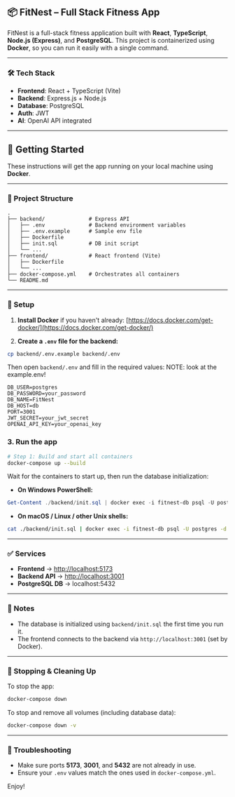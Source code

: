 ## 📦 FitNest – Full Stack Fitness App

FitNest is a full-stack fitness application built with **React**, **TypeScript**, **Node.js (Express)**, and **PostgreSQL**. This project is containerized using **Docker**, so you can run it easily with a single command.

---

### 🛠️ Tech Stack

* **Frontend**: React + TypeScript (Vite)
* **Backend**: Express.js + Node.js
* **Database**: PostgreSQL
* **Auth**: JWT
* **AI**: OpenAI API integrated

---

## 🚀 Getting Started

These instructions will get the app running on your local machine using **Docker**.

---

### 📁 Project Structure

```
.
├── backend/              # Express API
│   ├── .env              # Backend environment variables
│   ├── .env.example      # Sample env file
│   ├── Dockerfile
│   ├── init.sql          # DB init script
│   └── ...
├── frontend/             # React frontend (Vite)
│   ├── Dockerfile
│   └── ...
├── docker-compose.yml    # Orchestrates all containers
└── README.md
```

---

### 🔐 Setup

1. **Install Docker** if you haven't already:
   [https://docs.docker.com/get-docker/](https://docs.docker.com/get-docker/)

2. **Create a `.env` file for the backend:**

```bash
cp backend/.env.example backend/.env
```

Then open `backend/.env` and fill in the required values:
NOTE: look at the example.env!
```env
DB_USER=postgres
DB_PASSWORD=your_password
DB_NAME=FitNest
DB_HOST=db
PORT=3001
JWT_SECRET=your_jwt_secret
OPENAI_API_KEY=your_openai_key
```



### 3. **Run the app**

```bash
# Step 1: Build and start all containers
docker-compose up --build
```

Wait for the containers to start up, then run the database initialization:

* **On Windows PowerShell:**

```powershell
Get-Content ./backend/init.sql | docker exec -i fitnest-db psql -U postgres -d FitNest
```

* **On macOS / Linux / other Unix shells:**

```bash
cat ./backend/init.sql | docker exec -i fitnest-db psql -U postgres -d FitNest
```


---

### ✅ Services

* **Frontend** → [http://localhost:5173](http://localhost:5173)
* **Backend API** → [http://localhost:3001](http://localhost:3001)
* **PostgreSQL DB** → localhost:5432

---

### 🧠 Notes

* The database is initialized using `backend/init.sql` the first time you run it.
* The frontend connects to the backend via `http://localhost:3001` (set by Docker).

---

### 🧼 Stopping & Cleaning Up

To stop the app:

```bash
docker-compose down
```

To stop and remove all volumes (including database data):

```bash
docker-compose down -v
```

---

### 📌 Troubleshooting

* Make sure ports **5173**, **3001**, and **5432** are not already in use.
* Ensure your `.env` values match the ones used in `docker-compose.yml`.

Enjoy!
